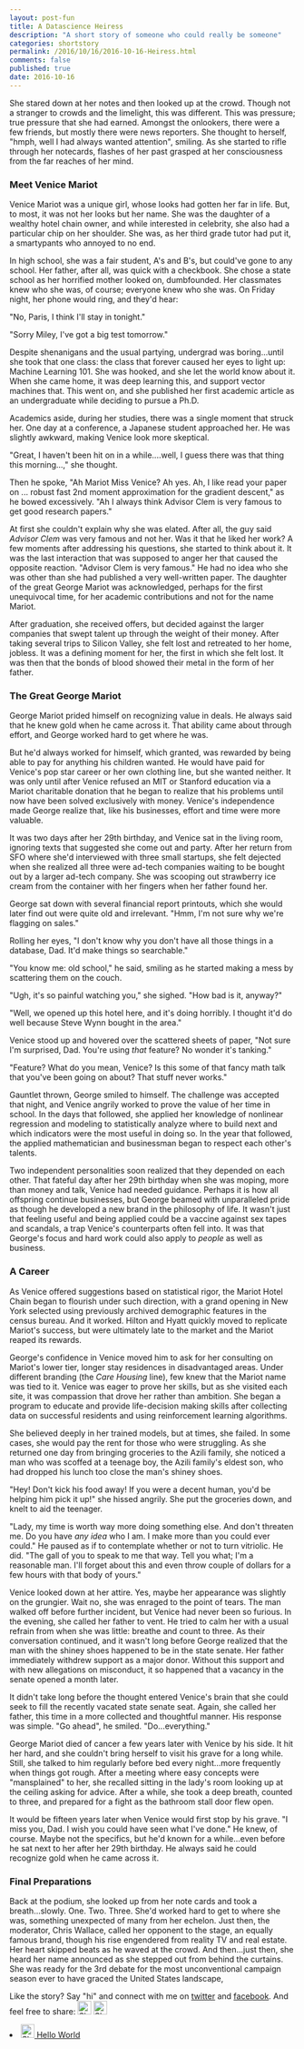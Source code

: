 ```yaml
---
layout: post-fun
title: A Datascience Heiress
description: "A short story of someone who could really be someone"
categories: shortstory
permalink: /2016/10/16/2016-10-16-Heiress.html
comments: false
published: true
date: 2016-10-16
---
```


She stared down at her notes and then looked up at the crowd. Though not a stranger to crowds and the limelight, this was different. This was pressure; true pressure that she had earned. Amongst the onlookers, there were a few friends, but mostly there were news reporters. She thought to herself, "hmph, well I had always wanted attention", smiling. As she started to rifle through her notecards, flashes of her past grasped at her consciousness from the far reaches of her mind.

### Meet Venice Mariot

Venice Mariot was a unique girl, whose looks had gotten her far in life. But, to most, it was not her looks but her name. She was the daughter of a wealthy hotel chain owner, and while interested in celebrity, she also had a particular chip on her shoulder. She was, as her third grade tutor had put it, a smartypants who annoyed to no end. 

In high school, she was a fair student, A's and B's, but could've gone to any school. Her father, after all, was quick with a checkbook. She chose a state school as her horrified mother looked on, dumbfounded. Her classmates knew who she was, of course; everyone knew who she was. On Friday night, her phone would ring, and they'd hear:

"No, Paris, I think I'll stay in tonight."

"Sorry Miley, I've got a big test tomorrow."

Despite shenanigans and the usual partying, undergrad was boring...until she took that one class: the class that forever caused her eyes to light up: Machine Learning 101. She was hooked, and she let the world know about it. When she came home, it was deep learning this, and support vector machines that. This went on, and she published her first academic article as an undergraduate while deciding to pursue a Ph.D.

Academics aside, during her studies, there was a single moment that struck her. One day at a conference, a Japanese student approached her. He was slightly awkward, making Venice look more skeptical.

"Great, I haven't been hit on in a while....well, I guess there was that thing this morning...," she thought.

Then he spoke, "Ah Mariot Miss Venice? Ah yes. Ah, I like read your paper on ... robust fast 2nd moment approximation for the gradient descent," as he bowed excessively. "Ah I always think Advisor Clem is very famous to get good research papers."

At first she couldn't explain why she was elated. After all, the guy said *Advisor Clem* was very famous and not her. Was it that he liked her work? A few moments after addressing his questions, she started to think about it. It was the last interaction that was supposed to anger her that caused the opposite reaction. "Advisor Clem is very famous." He had no idea who she was other than she had published a very well-written paper. The daughter of the great George Mariot was acknowledged, perhaps for the first unequivocal time, for her academic contributions and not for the name Mariot.

After graduation, she received offers, but decided against the larger companies that swept talent up through the weight of their money. After taking several trips to Silicon Valley, she felt lost and retreated to her home, jobless. It was a defining moment for her, the first in which she felt lost. It was then that the bonds of blood showed their metal in the form of her father.

### The Great George Mariot

George Mariot prided himself on recognizing value in deals. He always said that he knew gold when he came across it. That ability came about through effort, and George worked hard to get where he was. 

But he'd always worked for himself, which granted, was rewarded by being able to pay for anything his children wanted. He would have paid for Venice's pop star career or her own clothing line, but she wanted neither. It was only until after Venice refused an MIT or Stanford education via a Mariot charitable donation that he began to realize that his problems until now have been solved exclusively with money. Venice's independence made George realize that, like his businesses, effort and time were more valuable.

It was two days after her 29th birthday, and Venice sat in the living room, ignoring texts that suggested she come out and party. After her return from SFO where she'd interviewed with three small startups, she felt dejected when she realized all three were ad-tech companies waiting to be bought out by a larger ad-tech company. She was scooping out strawberry ice cream from the container with her fingers when her father found her.

George sat down with several financial report printouts, which she would later find out were quite old and irrelevant. "Hmm, I'm not sure why we're flagging on sales." 

Rolling her eyes, "I don't know why you don't have all those things in a database, Dad. It'd make things so searchable."

"You know me: old school," he said, smiling as he started making a mess by scattering them on the couch.

"Ugh, it's so painful watching you," she sighed. "How bad is it, anyway?"

"Well, we opened up this hotel here, and it's doing horribly. I thought it'd do well because Steve Wynn bought in the area."

Venice stood up and hovered over the scattered sheets of paper, "Not sure I'm surprised, Dad. You're using *that* feature? No wonder it's tanking."

"Feature? What do you mean, Venice? Is this some of that fancy math talk that you've been going on about? That stuff never works."

Gauntlet thrown, George smiled to himself. The challenge was accepted that night, and Venice angrily worked to prove the value of her time in school. In the days that followed, she applied her knowledge of nonlinear regression and modeling to statistically analyze where to build next and which indicators were the most useful in doing so. In the year that followed, the applied mathematician and businessman began to respect each other's talents. 

Two independent personalities soon realized that they depended on each other. That fateful day after her 29th birthday when she was moping, more than money and talk, Venice had needed guidance. Perhaps it is how all offspring continue businesses, but George beamed with unparalleled pride as though he developed a new brand in the philosophy of life. It wasn't just that feeling useful and being applied could be a vaccine against sex tapes and scandals, a trap Venice's counterparts often fell into. It was that George's focus and hard work could also apply to *people* as well as business.


### A Career

As Venice offered suggestions based on statistical rigor, the Mariot Hotel Chain began to flourish under such direction, with a grand opening in New York selected using previously archived demographic features in the census bureau. And it worked. Hilton and Hyatt quickly moved to replicate Mariot's success, but were ultimately late to the market and the Mariot reaped its rewards.

George's confidence in Venice moved him to ask for her consulting on Mariot's lower tier, longer stay residences in disadvantaged areas. Under different branding (the *Care Housing* line), few knew that the Mariot name was tied to it. Venice was eager to prove her skills, but as she visited each site, it was compassion that drove her rather than ambition. She began a program to educate and provide life-decision making skills after collecting data on successful residents and using reinforcement learning algorithms. 

She believed deeply in her trained models, but at times, she failed. In some cases, she would pay the rent for those who were struggling. As she returned one day from bringing groceries to the Azili family, she noticed a man who was scoffed at a teenage boy, the Azili family's eldest son, who had dropped his lunch too close the man's shiney shoes. 

"Hey! Don't kick his food away! If you were a decent human, you'd be helping him pick it up!" she hissed angrily. She put the groceries down, and knelt to aid the teenager.

"Lady, my time is worth way more doing something else. And don't threaten me. Do you have *any idea* who I am. I make more than you could ever could." He paused as if to contemplate whether or not to turn vitriolic. He did. "The gall of you to speak to me that way. Tell you what; I'm a reasonable man. I'll forget about this and even throw couple of dollars for a few hours with that body of yours."

Venice looked down at her attire. Yes, maybe her appearance was slightly on the grungier. Wait no, she was enraged to the point of tears. The man walked off before further incident, but Venice had never been so furious. In the evening, she called her father to vent. He tried to calm her with a usual refrain from when she was little: breathe and count to three. As their conversation continued, and it wasn't long before George realized that the man with the shiney shoes happened to be in the state senate. Her father immediately withdrew support as a major donor. Without this support and with new allegations on misconduct, it so happened that a vacancy in the senate opened a month later.

It didn't take long before the thought entered Venice's brain that she could seek to fill the recently vacated state senate seat. Again, she called her father, this time in a more collected and thoughtful manner. His response was simple. "Go ahead", he smiled. "Do...everything."

George Mariot died of cancer a few years later with Venice by his side. It hit her hard, and she couldn't bring herself to visit his grave for a long while. Still, she talked to him regularly before bed every night...more frequently when things got rough. After a meeting where easy concepts were "mansplained" to her, she recalled sitting in the lady's room looking up at the ceiling asking for advice. After a while, she took a deep breath, counted to three, and prepared for a fight as the bathroom stall door flew open.

It would be fifteen years later when Venice would first stop by his grave. "I miss you, Dad. I wish you could have seen what I've done." He knew, of course. Maybe not the specifics, but he'd known for a while...even before he sat next to her after her 29th birthday. He always said he could recognize gold when he came across it.

### Final Preparations

Back at the podium, she looked up from her note cards and took a breath...slowly. One. Two. Three. She'd worked hard to get to where she was, something unexpected of many from her echelon. Just then, the moderator, Chris Wallace, called her opponent to the stage, an equally famous brand, though his rise engendered from reality TV and real estate. Her heart skipped beats as he waved at the crowd. And then...just then, she heard her name announced as she stepped out from behind the curtains. She was ready for the 3rd debate for the most unconventional campaign season ever to have graced the United States landscape,  

Like the story? Say "hi" and connect with me on [twitter](http://twitter.com/karl_ni) and [facebook](https://www.facebook.com/karl.ni). And feel free to share:
<a style="display: inline" >
<a href="//www.facebook.com/sharer.php?u=http://uckarl.github.io/2016/10/16/2016-10-16-Heiress.html"><img src="https://pbs.twimg.com/profile_images/3513354941/24aaffa670e634a7da9a087bfa83abe6_normal.png"
  alt="Share on Facebook"
  width="24" height="24" border="0" /></a> 
<a href="//twitter.com/share?url=http://uckarl.github.io/2016/10/16/2016-10-16-Heiress.html">
<img src="https://chem.ku.edu/sites/chem.ku.edu/files/images/general/layout/Twitter-icon.png"
  alt="Share on Twitter"
  width="24" height="24" border="0" /> </a>
</a>

<li>
<a span href="//www.facebook.com/sharer.php?u=http://uckarl.github.io/2016/10/16/2016-10-16-Heiress.html"><img src="https://pbs.twimg.com/profile_images/3513354941/24aaffa670e634a7da9a087bfa83abe6_normal.png"
  alt="Share on Facebook"
  width="24" height="24" border="0" />
<a href="//twitter.com/share?url=http://uckarl.github.io/2016/10/16/2016-10-16-Heiress.html">
Hello World
</span>
</li>


